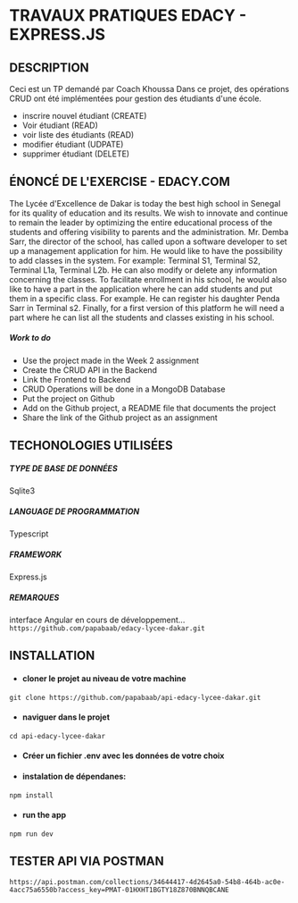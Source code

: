 # TRAVAUX PRATIQUES EDACY - EXPRESS.JS

## DESCRIPTION
Ceci est un TP demandé par Coach Khoussa
Dans ce projet, des opérations CRUD ont été implémentées pour gestion des étudiants d'une école.
- inscrire nouvel étudiant (CREATE)
- Voir étudiant (READ)
- voir liste des étudiants (READ)
- modifier étudiant (UDPATE)
- supprimer étudiant (DELETE)

## ÉNONCÉ DE L'EXERCISE - EDACY.COM
The Lycée d'Excellence de Dakar is today the best high school in Senegal for its quality of education and its results. We wish to innovate and continue to remain the leader by optimizing the entire educational process of the students and offering visibility to parents and the administration.
Mr. Demba Sarr, the director of the school, has called upon a software developer to set up a management application for him. He would like to have the possibility to add classes in the system. For example: Terminal S1, Terminal S2, Terminal L1a, Terminal L2b. He can also modify or delete any information concerning the classes.
To facilitate enrollment in his school, he would also like to have a part in the application where he can add students and put them in a specific class. For example. He can register his daughter Penda Sarr in Terminal s2.
Finally, for a first version of this platform he will need a part where he can list all the students and classes existing in his school.

##### Work to do

- Use the project made in the Week 2 assignment
- Create the CRUD API in the Backend
- Link the Frontend to Backend
- CRUD Operations will be done in a MongoDB Database
- Put the project on Github
- Add on the Github project, a README file that documents the project
- Share the link of the Github project as an assignment

## TECHONOLOGIES UTILISÉES
##### TYPE DE BASE DE DONNÉES
 Sqlite3
##### LANGUAGE DE PROGRAMMATION
 Typescript
##### FRAMEWORK
Express.js
##### REMARQUES
interface Angular en cours de développement...
`https://github.com/papabaab/edacy-lycee-dakar.git`

## INSTALLATION

- #### cloner le projet au niveau de votre machine
`git clone https://github.com/papabaab/api-edacy-lycee-dakar.git`

- #### naviguer dans le projet
`cd api-edacy-lycee-dakar`

- #### Créer un fichier .env avec les données de votre choix

- #### instalation de dépendanes:
`npm install`
- #### run the app
`npm run dev`

## TESTER API VIA POSTMAN
`https://api.postman.com/collections/34644417-4d2645a0-54b8-464b-ac0e-4acc75a6550b?access_key=PMAT-01HXHT1BGTY18Z870BNNQBCANE`
